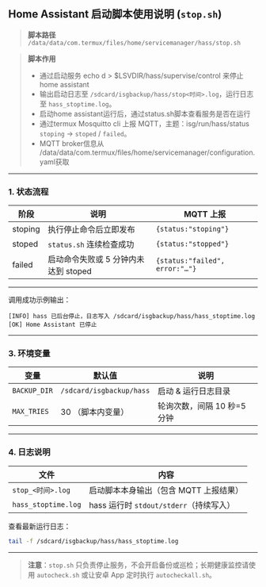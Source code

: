 ## Home Assistant 启动脚本使用说明 (`stop.sh`)

> **脚本路径**
> `/data/data/com.termux/files/home/servicemanager/hass/stop.sh`

> **脚本作用**
>
> * 通过启动服务 echo d > $LSVDIR/hass/supervise/control 来停止home assistant
> * 输出启动日志至 `/sdcard/isgbackup/hass/stop<时间>.log`，运行日志至 `hass_stoptime.log`。
> * 启动home assistant运行后，通过status.sh脚本查看服务是否在运行
> * 通过termux Mosquitto cli 上报 MQTT，主题：isg/run/hass/status `stoping` → `stoped` / `failed`。
> * MQTT broker信息从 /data/data/com.termux/files/home/servicemanager/configuration.yaml获取

---

### 1. 状态流程

| 阶段       | 说明                       | MQTT 上报                        |
| -------- | ------------------------ | ------------------------------ |
| stoping | 执行停止命令后立即发布              | `{status:"stoping"}`          |
| stoped  | `status.sh` 连续检查成功       | `{status:"stopped"}`           |
| failed   | 启动命令失败或 5 分钟内未达到 stoped | `{status:"failed", error:"…"}` |

---

调用成功示例输出：

```
[INFO] hass 已后台停止，日志写入 /sdcard/isgbackup/hass/hass_stoptime.log
[OK] Home Assistant 已停止
```

---

### 3. 环境变量

| 变量             | 默认值                    | 说明                         |
| -------------- | ---------------------- | -------------------------- |
| `BACKUP_DIR`   | `/sdcard/isgbackup/hass` | 启动 & 运行日志目录                |
| `MAX_TRIES`    | 30 （脚本内变量）             | 轮询次数，间隔 10 秒=5 分钟          |

---

### 4. 日志说明

| 文件                 | 内容                             |
| ------------------ | ------------------------------ |
| `stop_<时间>.log`   | 启动脚本本身输出（包含 MQTT 上报结果）         |
| `hass_stoptime.log` | hass 运行时 `stdout/stderr`（持续写入） |

查看最新运行日志：

```bash
tail -f /sdcard/isgbackup/hass/hass_stoptime.log
```

---

> **注意**：`stop.sh` 只负责停止服务，不会开启备份或巡检；长期健康监控请使用 `autocheck.sh` 或让安卓 App 定时执行 `autocheckall.sh`。
